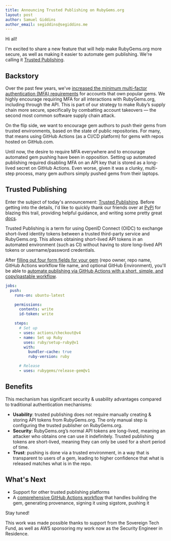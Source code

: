 ```yaml
---
title: Announcing Trusted Publishing on RubyGems.org
layout: post
author: Samuel Giddins
author_email: segiddins@segiddins.me
---
```


Hi all!

I'm excited to share a new feature that will help make RubyGems.org more secure, as well as making it easier to automate gem publishing. We're calling it [Trusted Publishing](https://guides.rubygems.org/trusted-publishing/).

## Backstory

Over the past few years, we've [increased the minimum multi-factor authentication (MFA) requirements](/2022/08/15/requiring-mfa-on-popular-gems) for accounts that own popular gems. We highly encourage requiring MFA for all interactions with RubyGems.org, including through the API. This is part of our strategy to make Ruby’s supply chain more secure, specifically by combatting account takeovers — the second most common software supply chain attack.

On the flip side, we want to encourage gem authors to push their gems from trusted environments, based on the state of public repositories. For many, that means using GitHub Actions (as a CI/CD platform) for gems with repos hosted on GitHub.com.

Until now, the desire to require MFA everywhere and to encourage automated gem pushing have been in opposition. Setting up automated publishing required disabling MFA on an API key that is stored as a long-lived secret on GitHub Actions. Even worse, given it was a clunky, multi-step process, many gem authors simply pushed gems from their laptops.

## Trusted Publishing

Enter the subject of today's announcement: [Trusted Publishing](https://guides.rubygems.org/trusted-publishing/). Before getting into the details, I'd like to quickly thank our friends over at [PyPi](https://pypi.org/) for blazing this trail, providing helpful guidance, and writing some pretty great [docs](https://docs.pypi.org/trusted-publishers/).

Trusted Publishing is a term for using OpenID Connect (OIDC) to exchange short-lived identity tokens between a trusted third-party service and RubyGems.org. This allows obtaining short-lived API tokens in an automated environment (such as CI) without having to store long-lived API tokens or username/password credentials.

After [filling out four form fields for your gem](https://guides.rubygems.org/trusted-publishing/adding-a-publisher/) (repo owner, repo name, GitHub Actions workflow file name, and optional GitHub Environment), you'll be able to [automate publishing via GitHub Actions with a short, simple, and copy/pastable workflow](https://guides.rubygems.org/trusted-publishing/releasing-gems/).

```yaml
jobs:
  push:
    runs-on: ubuntu-latest

    permissions:
      contents: write
      id-token: write

    steps:
      # Set up
      - uses: actions/checkout@v4
      - name: Set up Ruby
        uses: ruby/setup-ruby@v1
        with:
          bundler-cache: true
          ruby-version: ruby

      # Release
      - uses: rubygems/release-gem@v1
```

## Benefits

This mechanism has significant security & usability advantages compared to traditional authentication mechanisms:

- **Usability**: trusted publishing does not require manually creating & storing API tokens from RubyGems.org. The only manual step is configuring the trusted publisher on RubyGems.org.
- **Security**: RubyGems.org’s normal API tokens are long-lived, meaning an attacker who obtains one can use it indefinitely. Trusted publishing tokens are short-lived, meaning they can only be used for a short period of time.
- **Trust**: pushing is done via a trusted environment, in a way that is transparent to users of a gem, leading to higher confidence that what is released matches what is in the repo.

## What's Next

- Support for other trusted publishing platforms
- A [comprehensive GitHub Actions workflow](https://github.com/rubygems/rubygems.org/issues/4286) that handles building the gem, generating provenance, signing it using sigstore, pushing it

Stay tuned!

This work was made possible thanks to support from the Sovereign Tech Fund, as well as AWS sponsoring my work now as the Security Engineer in Residence.
